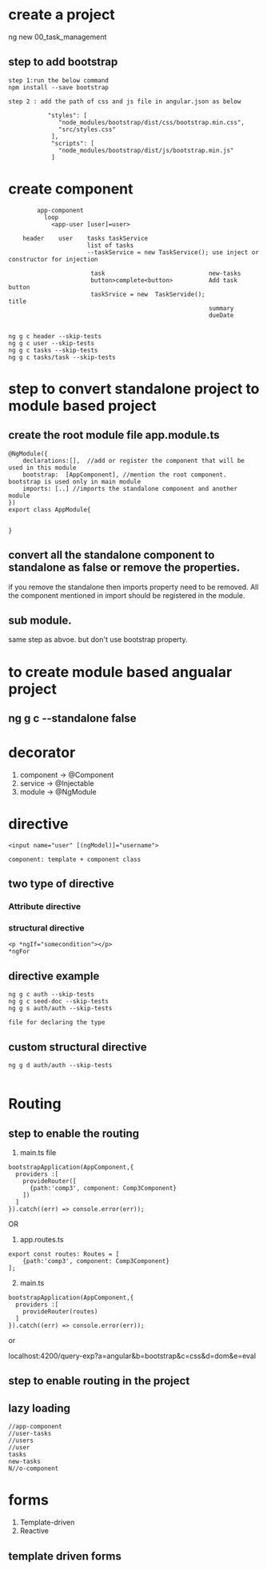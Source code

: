 # create a project
ng new 00_task_management

## step to add bootstrap
```
step 1:run the below command
npm install --save bootstrap

step 2 : add the path of css and js file in angular.json as below

           "styles": [
              "node_modules/bootstrap/dist/css/bootstrap.min.css",
              "src/styles.css"
            ],
            "scripts": [
              "node_modules/bootstrap/dist/js/bootstrap.min.js"
            ]
```


# create component
```
        app-component 
          loop
            <app-user [user]=user>

    header    user    tasks taskService
                      list of tasks
                      --taskService = new TaskService(); use inject or constructor for injection

                       task                             new-tasks
                       button>complete<button>          Add task button
                       taskSrvice = new  TaskServide();                                 title
                                                        summary
                                                        dueDate


```

```
ng g c header --skip-tests
ng g c user --skip-tests
ng g c tasks --skip-tests
ng g c tasks/task --skip-tests
```

# step to convert standalone project to module based project
## create the root module file app.module.ts
```
@NgModule({
    declarations:[],  //add or register the component that will be used in this module
    bootstrap:  [AppComponent], //mention the root component. bootstrap is used only in main module
    imports: [..] //imports the standalone component and another module
})
export class AppModule{


}
```

## convert all the standalone component to standalone as false or remove the properties.
if you remove the standalone then imports property need to be removed.
All the component mentioned in import should be registered in the module.

## sub module.
same step as abvoe. but don't use bootstrap property.





# to create module based angualar project
## ng g c <project-name> --standalone false


# decorator
1. component -> @Component
2. service -> @Injectable
3. module -> @NgModule





# directive

```
<input name="user" [(ngModel)]="username">

component: template + component class

```

## two type of directive
### Attribute directive
<p [class]="{active:true}">

### structural directive
```
<p *ngIf="somecondition"></p>
*ngFor
```


## directive example 
```
ng g c auth --skip-tests
ng g c seed-doc --skip-tests
ng g s auth/auth --skip-tests

file for declaring the type

```
## custom structural directive
```
ng g d auth/auth --skip-tests


```





# Routing
## step to enable the routing
1. main.ts file
```
bootstrapApplication(AppComponent,{
  providers :[
    provideRouter([
      {path:'comp3', component: Comp3Component}
    ])
  ]
}).catch((err) => console.error(err));
```

OR
1.  app.routes.ts
```
export const routes: Routes = [
    {path:'comp3', component: Comp3Component}
];
```

2.  main.ts
```
bootstrapApplication(AppComponent,{
  providers :[
    provideRouter(routes)
  ]
}).catch((err) => console.error(err));

```

or

localhost:4200/query-exp?a=angular&b=bootstrap&c=css&d=dom&e=eval


## step to enable routing in the project


## lazy loading
```
//app-component
//user-tasks
//users
//user
tasks
new-tasks
N//o-component 

```


# forms
1. Template-driven
2. Reactive

## template driven forms
